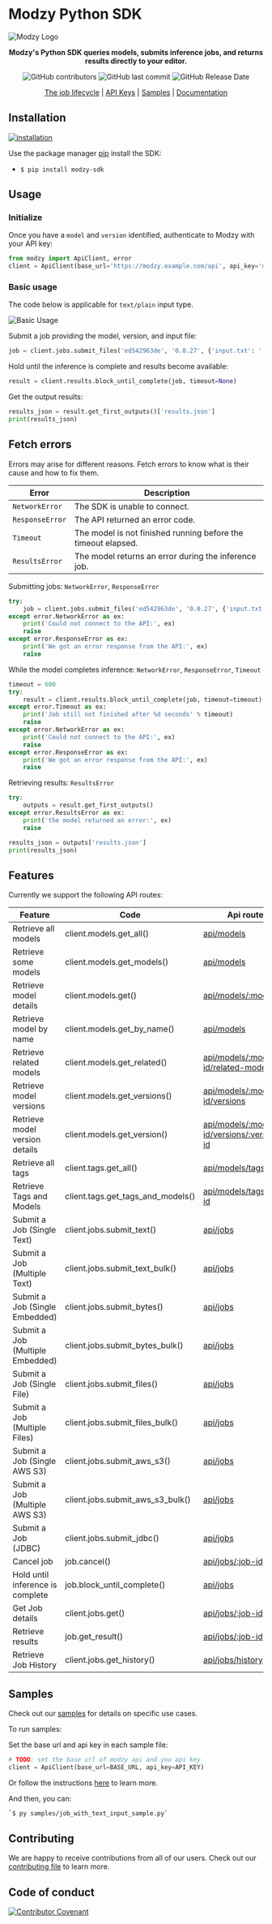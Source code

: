 # Modzy Python SDK

![Modzy Logo](https://www.modzy.com/wp-content/uploads/2020/06/MODZY-RGB-POS.png)

<div align="center">

**Modzy's Python SDK queries models, submits inference jobs, and returns results directly to your editor.**


![GitHub contributors](https://img.shields.io/github/contributors/modzy/sdk-python)
![GitHub last commit](https://img.shields.io/github/last-commit/modzy/sdk-python)
![GitHub Release Date](https://img.shields.io/github/issues-raw/modzy/sdk-python)

[The job lifecycle](https://models.modzy.com/docs/how-to-guides/job-lifecycle) | [API Keys](https://models.modzy.com/docs/how-to-guides/api-keys) | [Samples](https://github.com/modzy/sdk-python/tree/main/samples) | [Documentation](https://models.modzy.com/docs)

</div>


## Installation

[![installation](https://github.com/modzy/sdk-python/raw/main/install.gif)](https://asciinema.org/a/0lHaPxvXTrPTp1Bb6bNea1ZCG)

Use the package manager [pip](https://pip.pypa.io/en/stable/) install the SDK:

- `$ pip install modzy-sdk`

## Usage

### Initialize

Once you have a `model` and `version` identified, authenticate to Modzy with your API key:

```python
from modzy import ApiClient, error
client = ApiClient(base_url='https://modzy.example.com/api', api_key='my_key.modzy')
```

### Basic usage

The code below is applicable for `text/plain` input type.

![Basic Usage](https://github.com/modzy/sdk-python/raw/main/python.gif)

Submit a job providing the model, version, and input file:

```python
job = client.jobs.submit_files('ed542963de', '0.0.27', {'input.txt': './some-file.txt'})
```

Hold until the inference is complete and results become available:

```python
result = client.results.block_until_complete(job, timeout=None)
```

Get the output results:

```python
results_json = result.get_first_outputs()['results.json']
print(results_json)
```

## Fetch errors

Errors may arise for different reasons. Fetch errors to know what is their cause and how to fix them.

Error      | Description
---------- | ---------
`NetworkError` | The SDK is unable to connect.
`ResponseError` | The API returned an error code.
`Timeout` | The model is not finished running before the timeout elapsed.
`ResultsError` | The model returns an error during the inference job.

Submitting jobs: `NetworkError`, `ResponseError`

```python
try:
    job = client.jobs.submit_files('ed542963de', '0.0.27', {'input.txt': './some-file.txt'})
except error.NetworkError as ex:
    print('Could not connect to the API:', ex)
    raise
except error.ResponseError as ex:
    print('We got an error response from the API:', ex)
    raise
```

While the model completes inference:
`NetworkError`, `ResponseError`, `Timeout`
```python
timeout = 600
try:
    result = client.results.block_until_complete(job, timeout=timeout)
except error.Timeout as ex:
    print('Job still not finished after %d seconds' % timeout)
    raise
except error.NetworkError as ex:
    print('Could not connect to the API:', ex)
    raise
except error.ResponseError as ex:
    print('We got an error response from the API:', ex)
    raise
```

Retrieving results:
`ResultsError`
```python
try:
    outputs = result.get_first_outputs()
except error.ResultsError as ex:
    print('the model returned an error:', ex)
    raise

results_json = outputs['results.json']
print(results_json)
```

## Features

Currently we support the following API routes:


| Feature | Code |Api route
| ---     | ---  | ---
|Retrieve all models|client.models.get_all()|[api/models](https://models.modzy.com/docs/models/marketplace/retrieve-all-models-versions)|
|Retrieve some models|client.models.get_models()|[api/models](https://models.modzy.com/docs/models/marketplace/retrieve-models)|
|Retrieve model details|client.models.get()|[api/models/:model-id](https://models.modzy.com/docs/models/marketplace/retrieve-model-details)|
|Retrieve model by name|client.models.get_by_name()|[api/models](https://models.modzy.com/docs/models/marketplace/retrieve-models)|
|Retrieve related models|client.models.get_related()|[api/models/:model-id/related-models](https://models.modzy.com/docs/models/marketplace/retrieve-related-models)|
|Retrieve model versions|client.models.get_versions()|[api/models/:model-id/versions](https://models.modzy.com/docs/versions/marketplace/retrieve-versions)|
|Retrieve model version details|client.models.get_version()|[api/models/:model-id/versions/:version-id](https://models.modzy.com/docs/versions/marketplace/retrieve-version-details)|
|Retrieve all tags|client.tags.get_all()|[api/models/tags](https://models.modzy.com/docs/tags/marketplace/retrieve-tags)|
|Retrieve Tags and Models|client.tags.get_tags_and_models()|[api/models/tags/:tag-id](https://models.modzy.com/docs/tags/marketplace/retrieve-models-by-tags) |
|Submit a Job (Single Text)|client.jobs.submit_text()|[api/jobs](https://models.modzy.com/docs/jobs/job-inputs/submit-job)|
|Submit a Job (Multiple Text)|client.jobs.submit_text_bulk()|[api/jobs](https://models.modzy.com/docs/jobs/job-inputs/submit-job)|
|Submit a Job (Single Embedded)|client.jobs.submit_bytes()|[api/jobs](https://models.modzy.com/docs/jobs/job-inputs/submit-job)|
|Submit a Job (Multiple Embedded)|client.jobs.submit_bytes_bulk()|[api/jobs](https://models.modzy.com/docs/jobs/job-inputs/submit-job)|
|Submit a Job (Single File)|client.jobs.submit_files()|[api/jobs](https://models.modzy.com/docs/jobs/job-inputs/submit-job)|
|Submit a Job (Multiple Files)|client.jobs.submit_files_bulk()|[api/jobs](https://models.modzy.com/docs/jobs/job-inputs/submit-job)|
|Submit a Job (Single AWS S3)|client.jobs.submit_aws_s3()|[api/jobs](https://models.modzy.com/docs/jobs/job-inputs/submit-job)|
|Submit a Job (Multiple AWS S3)|client.jobs.submit_aws_s3_bulk()|[api/jobs](https://models.modzy.com/docs/jobs/job-inputs/submit-job)|
|Submit a Job (JDBC)|client.jobs.submit_jdbc()|[api/jobs](https://models.modzy.com/docs/jobs/job-inputs/submit-job)|
|Cancel job|job.cancel()|[api/jobs/:job-id](https://models.modzy.com/docs/jobs/jobs/cancel-pending-job)  |
|Hold until inference is complete|job.block_until_complete()|[api/jobs](https://models.modzy.com/docs/jobs/jobs/retrieve-job-details)  |
|Get Job details|client.jobs.get()|[api/jobs/:job-id](https://models.modzy.com/docs/jobs/jobs/retrieve-job-details)  |
|Retrieve results|job.get_result()|[api/jobs/:job-id](https://models.modzy.com/docs/jobs/results/retrieve-results)  |
|Retrieve Job History|client.jobs.get_history()|[api/jobs/history](https://models.modzy.com/docs/jobs/jobs/retrieve-job-history)  |

## Samples

Check out our [samples](https://github.com/modzy/sdk-python/tree/main/samples) for details on specific use cases.

To run samples:

Set the base url and api key in each sample file:

```python
# TODO: set the base url of modzy api and you api key
client = ApiClient(base_url=BASE_URL, api_key=API_KEY)
```

Or follow the instructions [here](https://github.com/modzy/sdk-python/tree/main/contributing.adoc#set-environment-variables-in-bash) to learn more.

And then, you can:

```bash
`$ py samples/job_with_text_input_sample.py`
```
## Contributing

We are happy to receive contributions from all of our users. Check out our [contributing file](https://github.com/modzy/sdk-python/tree/main/contributing.adoc) to learn more.

## Code of conduct

[![Contributor Covenant](https://img.shields.io/badge/Contributor%20Covenant-v2.0%20adopted-ff69b4.svg)](https://github.com/modzy/sdk-python/tree/main/CODE_OF_CONDUCT.md)
